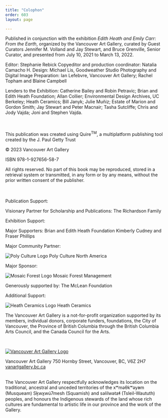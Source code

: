 ```yaml
---
title: "Colophon"
order: 603
layout: page

---
```


Published in conjunction with the exhibition *Edith Heath and Emily Carr: From the Earth*, organized by the Vancouver Art Gallery, curated by Guest Curators Jennifer M. Volland and Jay Stewart, and Bruce Grenville, Senior Curator, and presented from July 10, 2021 to March 13, 2022.
<br/>

Editor: Stephanie Rebick
Copyeditor and production coordinator: Natalia Camacho H.
Design: Michael Lis, Goodweather Studio
Photography and Digital Image Preparation: Ian Lefebvre, Vancouver Art Gallery; Rachel Topham and Blaine Campbell

Lenders to the Exhibition: Catherine Bailey and Robin Petravic; Brian and Edith Heath Foundation; Allan Collier; Environmental Design Archives, UC Berkeley; Heath Ceramics; Bill Janyk; Julie Muñiz; Estate of Marion and Gordon Smith; Jay Stewart and Peter Macnair; Tasha Sutcliffe; Chris and Jody Vajda; Joni and Stephen Vajda.

<br/>
<br/>
This publication was created using Quire<sup>TM</sup>, a multiplatform publishing tool created by the J. Paul Getty Trust

© 2023 Vancouver Art Gallery

ISBN 978-1-927656-58-7

All rights reserved. No part of this book may be reproduced, stored in a retrieval system or transmitted, in any form or by any means, without the prior written consent of the publisher.



<br/>
<br/>
Publication Support:

Visionary Partner for Scholarship and Publications:
The Richardson Family

Exhibition Support:

Major Supporters:
Brian and Edith Heath Foundation
Kimberly Cudney and Fraser Phillips

Major Community Partner:

![Poly Culture Logo](/_assets/images/polyculture.png)
Poly Culture North America

Major Sponsor:

![Mosaic Forest Logo](/_assets/images/mosaic.PNG)
Mosaic Forest Management

Generously supported by:
The McLean Foundation

Additional Support:

![Heath Ceramics Logo](/_assets/images/heathlogo.png)
Heath Ceramics



The Vancouver Art Gallery is a not-for-profit organization supported by its members, individual donors, corporate funders, foundations, the City of Vancouver, the Province of British Columbia through the British Columbia Arts Council, and the Canada Council for the Arts.

<br/>

[![Vancouver Art Gallery Logo](/_assets/images/vaglogo-colour.jpg)](https://www.vanartgallery.bc.ca)

Vancouver Art Gallery
750 Hornby Street, Vancouver, BC, V6Z 2H7
[vanartgallery.bc.ca](https://www.vanartgallery.bc.ca)

<br/>
The Vancouver Art Gallery respectfully acknowledges its location on the traditional, ancestral and unceded territories of the xʷməθkʷəy̓əm (Musqueam) Sḵwx̱wú7mesh (Squamish) and səlilwətaɬ (Tsleil-Waututh) peoples, and honours the Indigenous stewards of the land whose rich cultures are fundamental to artistic life in our province and the work of the Gallery.
